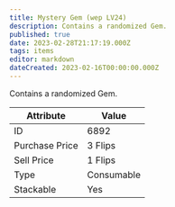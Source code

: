 ```yaml
---
title: Mystery Gem (wep LV24)
description: Contains a randomized Gem.
published: true
date: 2023-02-28T21:17:19.000Z
tags: items
editor: markdown
dateCreated: 2023-02-16T00:00:00.000Z
---
```


Contains a randomized Gem.

|Attribute|Value|
|-|-|
|ID|6892|
|Purchase Price|3 Flips|
|Sell Price|1 Flips|
|Type|Consumable|
|Stackable|Yes|

